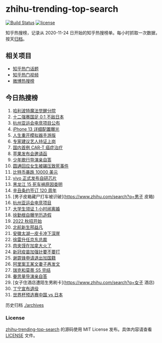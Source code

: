 # zhihu-trending-top-search

[![Build Status](https://github.com/justjavac/zhihu-trending-top-search/workflows/ci/badge.svg?branch=main)](https://github.com/justjavac/zhihu-trending-top-search/actions)
[![license](https://img.shields.io/github/license/justjavac/zhihu-trending-top-search)](https://github.com/justjavac/zhihu-trending-top-search/blob/main/LICENSE)

知乎热搜榜，记录从 2020-11-24 日开始的知乎热搜榜单。每小时抓取一次数据，按天[归档](./archives)。

## 相关项目

- [知乎热门话题](https://github.com/justjavac/zhihu-trending-hot-questions)
- [知乎热门视频](https://github.com/justjavac/zhihu-trending-hot-video)
- [微博热搜榜](https://github.com/justjavac/weibo-trending-hot-search)

## 今日热搜榜

<!-- BEGIN -->
<!-- 最后更新时间 Wed Sep 08 2021 22:39:57 GMT+0800 (China Standard Time) -->

1. [哈利波特魔法觉醒分院](https://www.zhihu.com/search?q=哈利波特魔法觉醒)
1. [十二强赛国足 0:1 不敌日本](https://www.zhihu.com/search?q=国足)
1. [杭州亚运会电竞项目公布](https://www.zhihu.com/search?q=亚运会)
1. [iPhone 13 详细配置曝光](https://www.zhihu.com/search?q=iPhone13)
1. [人生重开模拟器手游版](https://www.zhihu.com/search?q=人生重开模拟器)
1. [专家建议艺人持证上岗](https://www.zhihu.com/search?q=艺人持证上岗)
1. [国内首例 CAR-T 癌症治疗](https://www.zhihu.com/search?q=CAR-T)
1. [苹果发布会邀请函](https://www.zhihu.com/search?q=苹果发布会)
1. [少年歌行导演亲自答](https://www.zhihu.com/search?q=少年歌行)
1. [圆通回应女生被碾压致死事件](https://www.zhihu.com/search?q=圆通)
1. [比特币暴跌 10000 美元](https://www.zhihu.com/search?q=比特币暴跌)
1. [vivo 正式发布自研芯片](https://www.zhihu.com/search?q=vivo)
1. [黑龙江 15 死车祸原因查明](https://www.zhihu.com/search?q=黑龙江车祸)
1. [辛丑条约签订 120 周年](https://www.zhihu.com/search?q=辛丑条约)
1. [男子皮箱藏尸打车被识破](https://www.zhihu.com/search?q=男子 皮箱)
1. [杭州亚运会电竞项目](https://www.zhihu.com/search?q=亚运会)
1. [大学生领证 1 小时闹离婚](https://www.zhihu.com/search?q=大学生领证)
1. [徐勤根自曝学历造假](https://www.zhihu.com/search?q=人类高质量男性)
1. [2022 秋招开始](https://www.zhihu.com/search?q=2022秋招)
1. [北航新生邢益凡](https://www.zhihu.com/search?q=邢益凡)
1. [安徽太湖一皮卡冲下深崖](https://www.zhihu.com/search?q=安徽皮卡)
1. [徐雷升任京东总裁](https://www.zhihu.com/search?q=京东)
1. [肉夹馍在加拿大火了](https://www.zhihu.com/search?q=肉夹馍)
1. [新冠疫苗加强针要不要打](https://www.zhihu.com/search?q=新冠疫苗加强针)
1. [谢霆锋申请退出加国籍](https://www.zhihu.com/search?q=谢霆锋)
1. [阿里案王某文妻子再发文](https://www.zhihu.com/search?q=王某文妻子)
1. [瑞克和莫蒂 S5 完结](https://www.zhihu.com/search?q=瑞克和莫蒂)
1. [眷思量导演亲自答](https://www.zhihu.com/search?q=眷思量)
1. [女子住酒店遭陌生男刷卡](https://www.zhihu.com/search?q=女子 酒店)
1. [丁宁宣布退役](https://www.zhihu.com/search?q=丁宁)
1. [世界杯预选赛中国 vs 日本](https://www.zhihu.com/search?q=国足)

<!-- END -->

历史归档 [./archives](./archives)

### License

[zhihu-trending-top-search](https://github.com/justjavac/zhihu-trending-top-search)
的源码使用 MIT License 发布。具体内容请查看 [LICENSE](./LICENSE) 文件。
